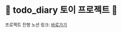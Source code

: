 # 🧸 todo_diary 토이 프로젝트 🧸 

프로젝트 진행 노션 링크: [바로가기](https://www.notion.so/SOLUX-08259dc0af9b42be9364a80581e724c0)
